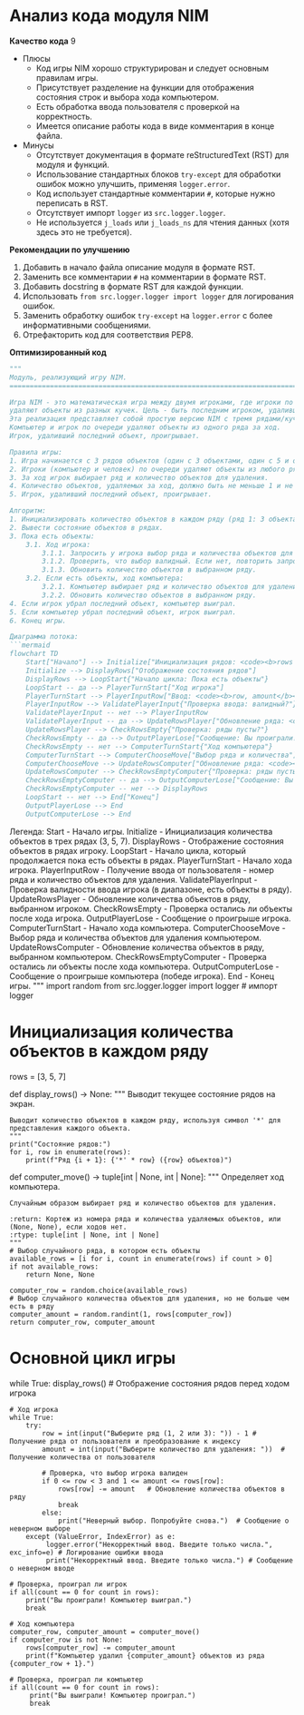 # Анализ кода модуля NIM

**Качество кода**
9
-  Плюсы
    - Код игры NIM хорошо структурирован и следует основным правилам игры.
    - Присутствует разделение на функции для отображения состояния строк и выбора хода компьютером.
    - Есть обработка ввода пользователя с проверкой на корректность.
    - Имеется описание работы кода в виде комментария в конце файла.
-  Минусы
    - Отсутствует документация в формате reStructuredText (RST) для модуля и функций.
    - Использование стандартных блоков `try-except` для обработки ошибок можно улучшить, применяя `logger.error`.
    - Код использует стандартные комментарии `#`, которые нужно переписать в RST.
    - Отсутствует импорт `logger` из `src.logger.logger`.
    - Не используется `j_loads` или `j_loads_ns` для чтения данных (хотя здесь это не требуется).

**Рекомендации по улучшению**
1. Добавить в начало файла описание модуля в формате RST.
2. Заменить все комментарии `#` на комментарии в формате RST.
3. Добавить docstring в формате RST для каждой функции.
4. Использовать `from src.logger.logger import logger` для логирования ошибок.
5. Заменить обработку ошибок `try-except` на `logger.error` с более информативными сообщениями.
6. Отрефакторить код для соответствия PEP8.

**Оптимизированный код**
```python
"""
Модуль, реализующий игру NIM.
=========================================================================================

Игра NIM - это математическая игра между двумя игроками, где игроки по очереди
удаляют объекты из разных кучек. Цель - быть последним игроком, удалившим объект.
Эта реализация представляет собой простую версию NIM с тремя рядами/кучками объектов.
Компьютер и игрок по очереди удаляют объекты из одного ряда за ход.
Игрок, удаливший последний объект, проигрывает.

Правила игры:
1. Игра начинается с 3 рядов объектов (один с 3 объектами, один с 5 и один с 7).
2. Игроки (компьютер и человек) по очереди удаляют объекты из любого ряда.
3. За ход игрок выбирает ряд и количество объектов для удаления.
4. Количество объектов, удаляемых за ход, должно быть не меньше 1 и не больше количества объектов в ряду.
5. Игрок, удаливший последний объект, проигрывает.

Алгоритм:
1. Инициализировать количество объектов в каждом ряду (ряд 1: 3 объекта, ряд 2: 5 объектов, ряд 3: 7 объектов).
2. Вывести состояние объектов в рядах.
3. Пока есть объекты:
    3.1. Ход игрока:
        3.1.1. Запросить у игрока выбор ряда и количества объектов для удаления.
        3.1.2. Проверить, что выбор валидный. Если нет, повторить запрос.
        3.1.3. Обновить количество объектов в выбранном ряду.
    3.2. Если есть объекты, ход компьютера:
        3.2.1. Компьютер выбирает ряд и количество объектов для удаления (случайным образом и в рамках правил).
        3.2.2. Обновить количество объектов в выбранном ряду.
4. Если игрок убрал последний объект, компьютер выиграл.
5. Если компьютер убрал последний объект, игрок выиграл.
6. Конец игры.

Диаграмма потока:
```mermaid
flowchart TD
    Start["Начало"] --> Initialize["Инициализация рядов: <code><b>rows = [3, 5, 7]</b></code>"]
    Initialize --> DisplayRows["Отображение состояния рядов"]
    DisplayRows --> LoopStart{"Начало цикла: Пока есть объекты"}
    LoopStart -- да --> PlayerTurnStart["Ход игрока"]
    PlayerTurnStart --> PlayerInputRow["Ввод: <code><b>row, amount</b></code>"]
    PlayerInputRow --> ValidatePlayerInput{"Проверка ввода: валидный?"}
    ValidatePlayerInput -- нет --> PlayerInputRow
    ValidatePlayerInput -- да --> UpdateRowsPlayer["Обновление ряда: <code><b>rows[row] -= amount</b></code>"]
    UpdateRowsPlayer --> CheckRowsEmpty{"Проверка: ряды пусты?"}
    CheckRowsEmpty -- да --> OutputPlayerLose["Сообщение: Вы проиграли!"]
    CheckRowsEmpty -- нет --> ComputerTurnStart{"Ход компьютера"}
    ComputerTurnStart --> ComputerChooseMove["Выбор ряда и количества"]
    ComputerChooseMove --> UpdateRowsComputer["Обновление ряда: <code><b>rows[computerRow] -= computerAmount</b></code>"]
    UpdateRowsComputer --> CheckRowsEmptyComputer{"Проверка: ряды пусты?"}
    CheckRowsEmptyComputer -- да --> OutputComputerLose["Сообщение: Вы выиграли!"]
    CheckRowsEmptyComputer -- нет --> DisplayRows
    LoopStart -- нет --> End["Конец"]
    OutputPlayerLose --> End
    OutputComputerLose --> End

```
Легенда:
    Start - Начало игры.
    Initialize - Инициализация количества объектов в трех рядах (3, 5, 7).
    DisplayRows - Отображение состояния объектов в рядах игроку.
    LoopStart - Начало цикла, который продолжается пока есть объекты в рядах.
    PlayerTurnStart - Начало хода игрока.
    PlayerInputRow - Получение ввода от пользователя - номер ряда и количество объектов для удаления.
    ValidatePlayerInput - Проверка валидности ввода игрока (в диапазоне, есть объекты в ряду).
    UpdateRowsPlayer - Обновление количества объектов в ряду, выбранном игроком.
    CheckRowsEmpty - Проверка остались ли объекты после хода игрока.
    OutputPlayerLose - Сообщение о проигрыше игрока.
    ComputerTurnStart - Начало хода компьютера.
    ComputerChooseMove - Выбор ряда и количества объектов для удаления компьютером.
    UpdateRowsComputer - Обновление количества объектов в ряду, выбранном компьютером.
    CheckRowsEmptyComputer - Проверка остались ли объекты после хода компьютера.
    OutputComputerLose - Сообщение о проигрыше компьютера (победе игрока).
    End - Конец игры.
"""
import random
from src.logger.logger import logger # импорт logger

# Инициализация количества объектов в каждом ряду
rows = [3, 5, 7]

def display_rows() -> None:
    """
    Выводит текущее состояние рядов на экран.

    Выводит количество объектов в каждом ряду, используя символ '*' для представления каждого объекта.
    """
    print("Состояние рядов:")
    for i, row in enumerate(rows):
        print(f"Ряд {i + 1}: {'*' * row} ({row} объектов)")

def computer_move() -> tuple[int | None, int | None]:
    """
    Определяет ход компьютера.

    Случайным образом выбирает ряд и количество объектов для удаления.

    :return: Кортеж из номера ряда и количества удаляемых объектов, или (None, None), если ходов нет.
    :rtype: tuple[int | None, int | None]
    """
    # Выбор случайного ряда, в котором есть объекты
    available_rows = [i for i, count in enumerate(rows) if count > 0]
    if not available_rows:
        return None, None

    computer_row = random.choice(available_rows)
    # Выбор случайного количества объектов для удаления, но не больше чем есть в ряду
    computer_amount = random.randint(1, rows[computer_row])
    return computer_row, computer_amount

# Основной цикл игры
while True:
    display_rows()  # Отображение состояния рядов перед ходом игрока

    # Ход игрока
    while True:
        try:
            row = int(input("Выберите ряд (1, 2 или 3): ")) - 1 # Получение ряда от пользователя и преобразование к индексу
            amount = int(input("Выберите количество для удаления: "))  # Получение количества от пользователя

            # Проверка, что выбор игрока валиден
            if 0 <= row < 3 and 1 <= amount <= rows[row]:
                rows[row] -= amount   # Обновление количества объектов в ряду
                break
            else:
                print("Неверный выбор. Попробуйте снова.")  # Сообщение о неверном выборе
        except (ValueError, IndexError) as e:
             logger.error("Некорректный ввод. Введите только числа.", exc_info=e) # Логирование ошибки ввода
             print("Некорректный ввод. Введите только числа.") # Сообщение о неверном вводе

    # Проверка, проиграл ли игрок
    if all(count == 0 for count in rows):
        print("Вы проиграли! Компьютер выиграл.")
        break

    # Ход компьютера
    computer_row, computer_amount = computer_move()
    if computer_row is not None:
        rows[computer_row] -= computer_amount
        print(f"Компьютер удалил {computer_amount} объектов из ряда {computer_row + 1}.")

    # Проверка, проиграл ли компьютер
    if all(count == 0 for count in rows):
         print("Вы выиграли! Компьютер проиграл.")
         break
```